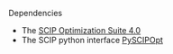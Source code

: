 Dependencies

- The [SCIP Optimization Suite 4.0](http://scip.zib.de)
- The SCIP python interface [PySCIPOpt](https://github.com/SCIP-Interfaces/PySCIPOpt)
